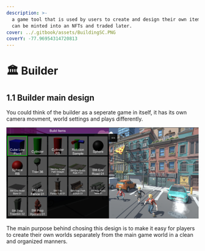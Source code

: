 ```yaml
---
description: >-
  a game tool that is used by users to create and design their own items which
  can be minted into an NFTs and traded later.
cover: ../.gitbook/assets/BuildingSC.PNG
coverY: -77.96954314720813
---
```


# 🏛 Builder

## 1.1 Builder main design

You could think of the builder as a seperate game in itself, it has its own camera movment, world settings and plays differently.

![The builder mneu UI](../.gitbook/assets/BuildingSC.PNG)

The main purpose behind chosing this design is to make it easy for players to create their own worlds separately from the main game world in a clean and organized manners.
